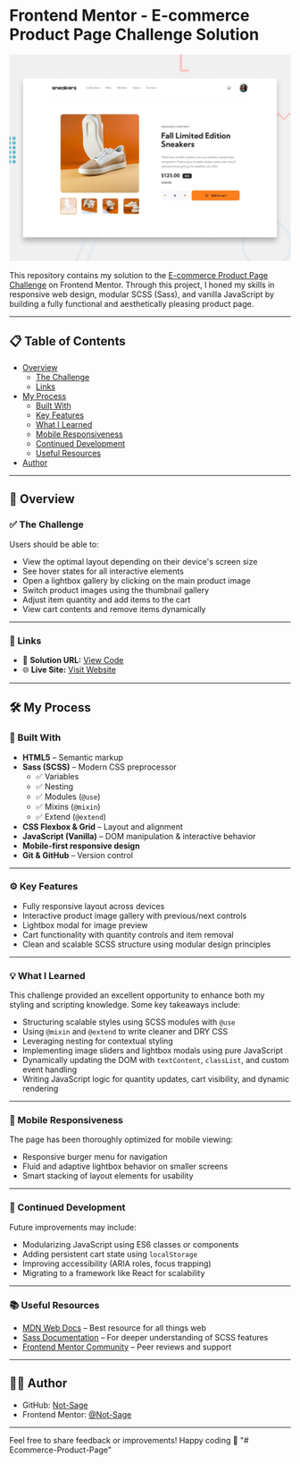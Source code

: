 # Frontend Mentor - E-commerce Product Page Challenge Solution

![Design preview for the E-commerce product page coding challenge](./design/desktop-preview.jpg)

This repository contains my solution to the [E-commerce Product Page Challenge](https://www.frontendmentor.io/challenges/ecommerce-product-page-UPsZ9MJp6) on Frontend Mentor. Through this project, I honed my skills in responsive web design, modular SCSS (Sass), and vanilla JavaScript by building a fully functional and aesthetically pleasing product page.

---

## 📋 Table of Contents

- [Overview](#overview)
  - [The Challenge](#the-challenge)
  - [Links](#links)
- [My Process](#my-process)
  - [Built With](#built-with)
  - [Key Features](#key-features)
  - [What I Learned](#what-i-learned)
  - [Mobile Responsiveness](#mobile-responsiveness)
  - [Continued Development](#continued-development)
  - [Useful Resources](#useful-resources)
- [Author](#author)

---

## 📖 Overview

### ✅ The Challenge

Users should be able to:

- View the optimal layout depending on their device's screen size
- See hover states for all interactive elements
- Open a lightbox gallery by clicking on the main product image
- Switch product images using the thumbnail gallery
- Adjust item quantity and add items to the cart
- View cart contents and remove items dynamically

---

### 🔗 Links

- 🔧 **Solution URL:** [View Code](https://www.frontendmentor.io/solutions/responsive-e-commerce-product-page-with-sass-and-js-91Vii07jhk)
- 🌐 **Live Site:** [Visit Website](https://sage-page.vercel.app/)

---

## 🛠 My Process

### 🧱 Built With

- **HTML5** – Semantic markup
- **Sass (SCSS)** – Modern CSS preprocessor
  - ✅ Variables
  - ✅ Nesting
  - ✅ Modules (`@use`)
  - ✅ Mixins (`@mixin`)
  - ✅ Extend (`@extend`)
- **CSS Flexbox & Grid** – Layout and alignment
- **JavaScript (Vanilla)** – DOM manipulation & interactive behavior
- **Mobile-first responsive design**
- **Git & GitHub** – Version control

---

### ⚙️ Key Features

- Fully responsive layout across devices
- Interactive product image gallery with previous/next controls
- Lightbox modal for image preview
- Cart functionality with quantity controls and item removal
- Clean and scalable SCSS structure using modular design principles

---

### 💡 What I Learned

This challenge provided an excellent opportunity to enhance both my styling and scripting knowledge. Some key takeaways include:

- Structuring scalable styles using SCSS modules with `@use`
- Using `@mixin` and `@extend` to write cleaner and DRY CSS
- Leveraging nesting for contextual styling
- Implementing image sliders and lightbox modals using pure JavaScript
- Dynamically updating the DOM with `textContent`, `classList`, and custom event handling
- Writing JavaScript logic for quantity updates, cart visibility, and dynamic rendering

---

### 📱 Mobile Responsiveness

The page has been thoroughly optimized for mobile viewing:

- Responsive burger menu for navigation
- Fluid and adaptive lightbox behavior on smaller screens
- Smart stacking of layout elements for usability

---

### 🔄 Continued Development

Future improvements may include:

- Modularizing JavaScript using ES6 classes or components
- Adding persistent cart state using `localStorage`
- Improving accessibility (ARIA roles, focus trapping)
- Migrating to a framework like React for scalability

---

### 📚 Useful Resources

- [MDN Web Docs](https://developer.mozilla.org/en-US/) – Best resource for all things web
- [Sass Documentation](https://sass-lang.com/documentation) – For deeper understanding of SCSS features
- [Frontend Mentor Community](https://www.frontendmentor.io/community) – Peer reviews and support

---

## 👨‍💻 Author

- GitHub: [Not-Sage](https://github.com/Not-Sage)
- Frontend Mentor: [@Not-Sage](https://www.frontendmentor.io/profile/Not-Sage)

---

Feel free to share feedback or improvements! Happy coding 🎉
"# Ecommerce-Product-Page" 
